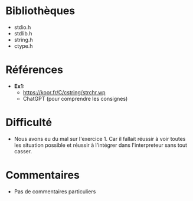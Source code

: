 # Bibliothèques
 * stdio.h
 * stdlib.h
 * string.h
 * ctype.h

# Références
* **Ex1:** 
    * https://koor.fr/C/cstring/strchr.wp
    * ChatGPT (pour comprendre les consignes)

# Difficulté
 * Nous avons eu du mal sur l'exercice 1. Car il fallait réussir à voir toutes les situation possible et réussir à l'intégrer dans l'interpreteur sans tout casser. 

# Commentaires
 * Pas de commentaires particuliers

